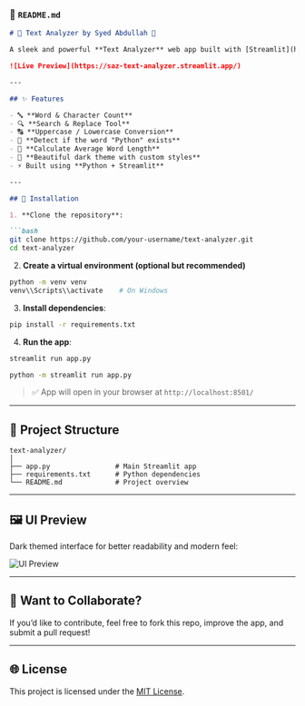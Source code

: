 ### 📄 `README.md`

```markdown
# 📝 Text Analyzer by Syed Abdullah 🚀

A sleek and powerful **Text Analyzer** web app built with [Streamlit](https://streamlit.io/), designed to help you **analyze, modify, and enhance text instantly** — all in a clean and responsive interface.

![Live Preview](https://saz-text-analyzer.streamlit.app/)

---

## ✨ Features

- 🔤 **Word & Character Count**
- 🔍 **Search & Replace Tool**
- 🔠 **Uppercase / Lowercase Conversion**
- 🐍 **Detect if the word "Python" exists**
- 📏 **Calculate Average Word Length**
- 💅 **Beautiful dark theme with custom styles**
- ⚡ Built using **Python + Streamlit**

---

## 🔧 Installation

1. **Clone the repository**:

```bash
git clone https://github.com/your-username/text-analyzer.git
cd text-analyzer
```

2. **Create a virtual environment (optional but recommended)**

```bash
python -m venv venv
venv\\Scripts\\activate    # On Windows
```

3. **Install dependencies**:

```bash
pip install -r requirements.txt
```

4. **Run the app**:

```bash
streamlit run app.py
```
```bash
python -m streamlit run app.py
```

> ✅ App will open in your browser at `http://localhost:8501/`

---

## 📁 Project Structure

```
text-analyzer/
│
├── app.py                # Main Streamlit app
├── requirements.txt      # Python dependencies
└── README.md             # Project overview
```

---

## 🖼️ UI Preview

Dark themed interface for better readability and modern feel:

![UI Preview](https://via.placeholder.com/800x400.png?text=Dark+UI+Preview)

---

## 📢 Want to Collaborate?

If you’d like to contribute, feel free to fork this repo, improve the app, and submit a pull request!

---

## 🌐 License

This project is licensed under the [MIT License](LICENSE).

```